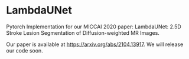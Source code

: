 # LambdaUNet

Pytorch Implementation for our MICCAI 2020 paper: LambdaUNet: 2.5D Stroke Lesion Segmentation of Diffusion-weighted MR Images.

Our paper is available at https://arxiv.org/abs/2104.13917. We will release our code soon.
